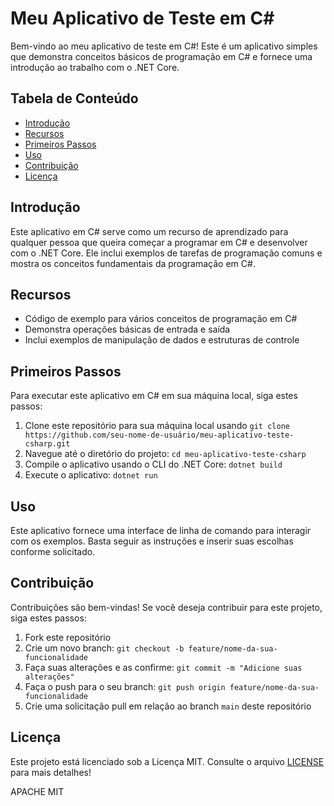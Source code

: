 # Meu Aplicativo de Teste em C#

Bem-vindo ao meu aplicativo de teste em C#! Este é um aplicativo simples que demonstra conceitos básicos de programação em C# e fornece uma introdução ao trabalho com o .NET Core.


## Tabela de Conteúdo

- [Introdução](#introdução)
- [Recursos](#recursos)
- [Primeiros Passos](#primeiros-passos)
- [Uso](#uso)
- [Contribuição](#contribuição)
- [Licença](#licença)

## Introdução

Este aplicativo em C# serve como um recurso de aprendizado para qualquer pessoa que queira começar a programar em C# e desenvolver com o .NET Core. Ele inclui exemplos de tarefas de programação comuns e mostra os conceitos fundamentais da programação em C#.

## Recursos

- Código de exemplo para vários conceitos de programação em C#
- Demonstra operações básicas de entrada e saída
- Inclui exemplos de manipulação de dados e estruturas de controle

## Primeiros Passos

Para executar este aplicativo em C# em sua máquina local, siga estes passos:

1. Clone este repositório para sua máquina local usando `git clone https://github.com/seu-nome-de-usuário/meu-aplicativo-teste-csharp.git`
2. Navegue até o diretório do projeto: `cd meu-aplicativo-teste-csharp`
3. Compile o aplicativo usando o CLI do .NET Core: `dotnet build`
4. Execute o aplicativo: `dotnet run`

## Uso

Este aplicativo fornece uma interface de linha de comando para interagir com os exemplos. Basta seguir as instruções e inserir suas escolhas conforme solicitado.

## Contribuição

Contribuições são bem-vindas! Se você deseja contribuir para este projeto, siga estes passos:

1. Fork este repositório
2. Crie um novo branch: `git checkout -b feature/nome-da-sua-funcionalidade`
3. Faça suas alterações e as confirme: `git commit -m "Adicione suas alterações"`
4. Faça o push para o seu branch: `git push origin feature/nome-da-sua-funcionalidade`
5. Crie uma solicitação pull em relação ao branch `main` deste repositório

## Licença

Este projeto está licenciado sob a Licença MIT. Consulte o arquivo [LICENSE](LICENSE) para mais detalhes!

APACHE
MIT

